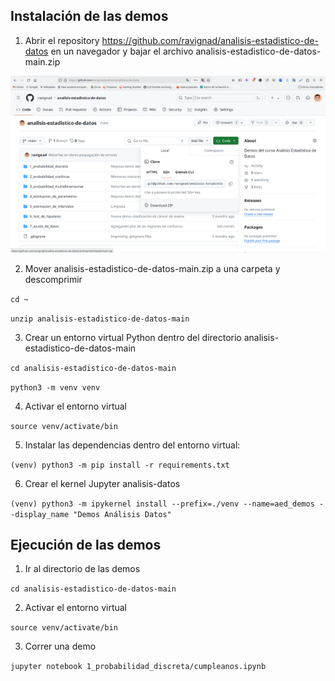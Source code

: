 ## Instalación de las demos

1. Abrir el repository https://github.com/ravignad/analisis-estadistico-de-datos en un navegador y bajar el archivo analisis-estadistico-de-datos-main.zip

![analisis-estadistico-de-datos-main.zip](bajar_repo.png)

2. Mover analisis-estadistico-de-datos-main.zip a una carpeta y descomprimir
   
 `cd ~`
 
`unzip analisis-estadistico-de-datos-main`

3. Crear un entorno virtual Python dentro del directorio analisis-estadistico-de-datos-main

`cd analisis-estadistico-de-datos-main`

`python3 -m venv venv`

4. Activar el entorno virtual

`source venv/activate/bin`

5. Instalar las dependencias dentro del entorno virtual:

`(venv) python3 -m pip install -r requirements.txt`

6. Crear el kernel Jupyter analisis-datos

`(venv) python3 -m ipykernel install --prefix=./venv --name=aed_demos --display_name "Demos Análisis Datos"`

## Ejecución de las demos

1. Ir al directorio de las demos

`cd analisis-estadistico-de-datos-main`

2. Activar el entorno virtual

`source venv/activate/bin`

3. Correr una demo
 
`jupyter notebook 1_probabilidad_discreta/cumpleanos.ipynb`



